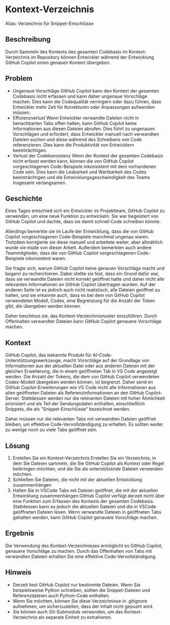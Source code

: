 # Kontext-Verzeichnis

Alias: Verzeichnis für Snippet-Einschlüsse

## Beschreibung

Durch Sammeln des Kontexts des gesamten Codebasis im Kontext-Verzeichnis im Repository können Entwickler während der Entwicklung GitHub Copilot einen genauen Kontext übergeben.

## Problem

* Ungenaue Vorschläge
  GitHub Copilot kann den Kontext der gesamten Codebasis nicht erfassen und kann daher ungenaue Vorschläge machen. Dies kann die Codequalität verringern oder dazu führen, dass Entwickler mehr Zeit für Korrekturen oder Anpassungen aufwenden müssen.
* Effizienzverlust
  Wenn Entwickler verwandte Dateien nicht in benachbarten Tabs offen halten, kann GitHub Copilot keine Informationen aus diesen Dateien abrufen. Dies führt zu ungenauen Vorschlägen und erfordert, dass Entwickler manuell nach verwandten Dateien suchen und diese während des Schreibens von Code referenzieren. Dies kann die Produktivität von Entwicklern beeinträchtigen.
* Verlust der Codekonsistenz
  Wenn der Kontext der gesamten Codebasis nicht erfasst werden kann, können die von GitHub Copilot vorgeschlagenen Code-Beispiele inkonsistent mit dem vorhandenen Code sein. Dies kann die Lesbarkeit und Wartbarkeit des Codes beeinträchtigen und die Entwicklungsgeschwindigkeit des Teams insgesamt verlangsamen.

## Geschichte

Eines Tages entschied sich ein Entwickler im Projektteam, GitHub Copilot zu verwenden, um eine neue Funktion zu entwickeln. Sie war begeistert von GitHub Copilot und dachte, dass sie damit schnell Code schreiben könnte.

Allerdings bemerkte sie im Laufe der Entwicklung, dass die von GitHub Copilot vorgeschlagenen Code-Beispiele manchmal ungenau waren. Trotzdem korrigierte sie diese manuell und arbeitete weiter, aber allmählich wurde sie müde von dieser Arbeit. Außerdem bemerkten auch andere Teammitglieder, dass die von GitHub Copilot vorgeschlagenen Code-Beispiele inkonsistent waren.

Sie fragte sich, warum GitHub Copilot keine genauen Vorschläge macht und begann zu recherchieren. Dabei stellte sie fest, dass ein Grund dafür war, dass sie verwandte Dateien nicht korrekt geöffnet hatte und daher nicht alle relevanten Informationen an GitHub Copilot übertragen wurden. Auf der anderen Seite ist es jedoch auch nicht realistisch, alle Dateien geöffnet zu halten, und sie erkannte auch, dass es bei dem von GitHub Copilot verwendeten Modell, Codex, eine Begrenzung für die Anzahl der Token gibt, die übergeben werden können.

Daher beschloss sie, das Kontext-Verzeichnismuster einzuführen. Durch Offenhalten verwandter Dateien kann GitHub Copilot genauere Vorschläge machen.

## Kontext

GitHub Copilot, das bekannte Produkt für AI-Code-Unterstützungswerkzeuge, macht Vorschläge auf der Grundlage von Informationen aus der aktuellen Datei oder aus anderen Dateien mit der gleichen Erweiterung, die in einem geöffneten Tab in VS Code angezeigt werden. Die Anzahl der Tokens, die dem von GitHub Copilot verwendeten Codex-Modell übergeben werden können, ist begrenzt. Daher send en GitHub Copilot-Erweiterungen wie VS Code nicht alle Informationen aus allen geöffneten Dateien als Referenzinformationen an den GitHub Copilot-Server. Stattdessen werden nur die relevanten Dateien mit hoher Ähnlichkeit priorisiert und als Teil der Sendungsdaten enthalten, einschließlich Snippets, die als "Snippet-Einschlüsse" bezeichnet werden.

Daher müssen nur die relevanten Tabs mit verwandten Dateien geöffnet bleiben, um effektive Code-Vervollständigung zu erhalten. Es sollten weder zu wenige noch zu viele Tabs geöffnet sein.

## Lösung

1. Erstellen Sie ein Kontext-Verzeichnis
Erstellen Sie ein Verzeichnis, in dem Sie Dateien sammeln, die Sie GitHub Copilot als Kontext oder Regel beibringen möchten, und die Sie als unterstützende Dateien verwenden möchten.
2. Schließen Sie Dateien, die nicht mit der aktuellen Entwicklung zusammenhängen
3. Halten Sie in VSCode Tabs mit Dateien geöffnet, die mit der aktuellen Entwicklung zusammenhängen
GitHub Copilot verfügt derzeit nicht über eine Funktion zum Erfassen des Kontexts der gesamten Codebasis. Stattdessen kann es jedoch die aktuellen Dateien und die in VSCode geöffneten Dateien lesen. Wenn verwandte Dateien in geöffneten Tabs gehalten werden, kann GitHub Copilot genauere Vorschläge machen.

## Ergebnis

Die Verwendung des Kontext-Verzeichnisses ermöglicht es GitHub Copilot, genauere Vorschläge zu machen. Durch das Offenhalten von Tabs mit verwandten Dateien erhalten Sie eine effektive Code-Vervollständigung.

## Hinweis

* Derzeit liest GitHub Copilot nur bestimmte Dateien. Wenn Sie beispielsweise Python schreiben, sollten die Snippet-Dateien und Referenzdateien auch Python-Code enthalten.
* Wenn Sie möchten, können Sie diese Verzeichnisse in .gitignore aufnehmen, um sicherzustellen, dass der Inhalt nicht gepusht wird.
* Sie können auch Git-Submodule verwenden, um das Kontext-Verzeichnis als separate Einheit zu extrahieren.
